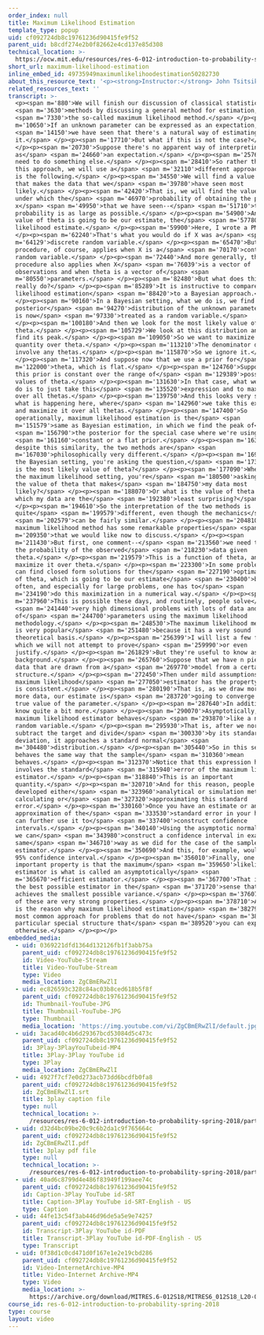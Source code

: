 ```yaml
---
order_index: null
title: Maximum Likelihood Estimation
template_type: popup
uid: cf092724db8c19761236d90415fe9f52
parent_uid: b8cdf274e2b0f82662e4cd137e85d308
technical_location: >-
  https://ocw.mit.edu/resources/res-6-012-introduction-to-probability-spring-2018/part-ii-inference-limit-theorems/maximum-likelihood-estimation
short_url: maximum-likelihood-estimation
inline_embed_id: 49735949maximumlikelihoodestimation50282730
about_this_resource_text: '<p><strong>Instructor:</strong> John Tsitsiklis</p>'
related_resources_text: ''
transcript: >-
  <p><span m='880'>We will finish our discussion of classical statistical</span>
  <span m='3630'>methods by discussing a general method for estimation,</span>
  <span m='7330'>the so-called maximum likelihood method.</span> </p><p><span
  m='10650'>If an unknown parameter can be expressed as an expectation,</span>
  <span m='14150'>we have seen that there's a natural way of estimating
  it.</span> </p><p><span m='17710'>But what if this is not the case?</span>
  </p><p><span m='20730'>Suppose there's no apparent way of interpreting theta
  as</span> <span m='24660'>an expectation.</span> </p><p><span m='25760'>So we
  need to do something else.</span> </p><p><span m='28410'>So rather than using
  this approach, we will use a</span> <span m='32110'>different approach, which
  is the following.</span> </p><p><span m='34550'>We will find a value of theta
  that makes the data that we</span> <span m='39780'>have seen most
  likely.</span> </p><p><span m='42420'>That is, we will find the value of theta
  under which the</span> <span m='46970'>probability of obtaining the particular
  x</span> <span m='49950'>that we have seen--</span> <span m='51710'>that
  probability is as large as possible.</span> </p><p><span m='54900'>And that
  value of theta is going to be our estimate, the</span> <span m='57780'>maximum
  likelihood estimate.</span> </p><p><span m='59900'>Here, I wrote a PMF.</span>
  </p><p><span m='62240'>That's what you would do if X was a</span> <span
  m='64129'>discrete random variable.</span> </p><p><span m='65470'>But the same
  procedure, of course, applies when X is a</span> <span m='70170'>continuous
  random variable.</span> </p><p><span m='72440'>And more generally, this
  procedure also applies when X</span> <span m='76039'>is a vector of
  observations and when theta is a vector of</span> <span
  m='80550'>parameters.</span> </p><p><span m='82480'>But what does this method
  really do?</span> </p><p><span m='85289'>It is instructive to compare maximum
  likelihood estimation</span> <span m='88420'>to a Bayesian approach.</span>
  </p><p><span m='90160'>In a Bayesian setting, what we do is, we find the
  posterior</span> <span m='94270'>distribution of the unknown parameter, which
  is now</span> <span m='97330'>treated as a random variable.</span>
  </p><p><span m='100180'>And then we look for the most likely value of
  theta.</span> </p><p><span m='105729'>We look at this distribution and try to
  find its peak.</span> </p><p><span m='109050'>So we want to maximize this
  quantity over theta.</span> </p><p><span m='113210'>The denominator does not
  involve any thetas.</span> </p><p><span m='115870'>So we ignore it.</span>
  </p><p><span m='117320'>And suppose now that we use a prior for</span> <span
  m='122000'>theta, which is flat.</span> </p><p><span m='124760'>Suppose that
  this prior is constant over the range of</span> <span m='129389'>possible
  values of theta.</span> </p><p><span m='131630'>In that case, what we need to
  do is to just take this</span> <span m='135520'>expression and to maximize it
  over all thetas.</span> </p><p><span m='139750'>And this looks very similar to
  what is happening here, where</span> <span m='142960'>we take this expression
  and maximize it over all thetas.</span> </p><p><span m='147400'>So
  operationally, maximum likelihood estimation is the</span> <span
  m='151579'>same as Bayesian estimation, in which we find the peak of</span>
  <span m='156790'>the posterior for the special case where we're using</span>
  <span m='161160'>constant or a flat prior.</span> </p><p><span m='163910'>But
  despite this similarity, the two methods are</span> <span
  m='167030'>philosophically very different.</span> </p><p><span m='169505'>In
  the Bayesian setting, you're asking the question,</span> <span m='173010'>what
  is the most likely value of theta?</span> </p><p><span m='177090'>Whereas in
  the maximum likelihood setting, you're</span> <span m='180500'>asking, what is
  the value of theta that makes</span> <span m='184750'>my data most
  likely?</span> </p><p><span m='188070'>Or what is the value of theta under
  which my data are the</span> <span m='192380'>least surprising?</span>
  </p><p><span m='194610'>So the interpretation of the two methods is
  quite</span> <span m='199579'>different, even though the mechanics</span>
  <span m='202579'>can be fairly similar.</span> </p><p><span m='204810'>The
  maximum likelihood method has some remarkable properties</span> <span
  m='209350'>that we would like now to discuss.</span> </p><p><span
  m='211430'>But first, one comment--</span> <span m='213560'>we need to take
  the probability of the observed</span> <span m='218230'>data given
  theta.</span> </p><p><span m='219579'>This is a function of theta, and
  maximize it over theta.</span> </p><p><span m='223300'>In some problems, we
  can find closed form solutions for the</span> <span m='227190'>optimal value
  of theta, which is going to be our estimate</span> <span m='230400'>but more
  often, and especially for large problems, one has to</span> <span
  m='234190'>do this maximization in a numerical way.</span> </p><p><span
  m='237960'>This is possible these days, and routinely, people solve</span>
  <span m='241440'>very high dimensional problems with lots of data and lots
  of</span> <span m='244700'>parameters using the maximum likelihood
  methodology.</span> </p><p><span m='248530'>The maximum likelihood methodology
  is very popular</span> <span m='251480'>because it has a very sound
  theoretical basis.</span> </p><p><span m='256399'>I will list a few facts,
  which we will not attempt to prove</span> <span m='259990'>or even
  justify.</span> </p><p><span m='261829'>But they're useful to know as general
  background.</span> </p><p><span m='265760'>Suppose that we have n pieces of
  data that are drawn from a</span> <span m='269770'>model from a certain
  structure.</span> </p><p><span m='272450'>Then under mild assumptions, the
  maximum likelihood</span> <span m='277050'>estimator has the property that it
  is consistent.</span> </p><p><span m='280190'>That is, as we draw more and
  more data, our estimate is</span> <span m='283720'>going to converge to the
  true value of the parameter.</span> </p><p><span m='287640'>In addition, we
  know quite a bit more.</span> </p><p><span m='290070'>Asymptotically, the
  maximum likelihood estimator behaves</span> <span m='293870'>like a normal
  random variable.</span> </p><p><span m='295930'>That is, after we normalize,
  subtract the target and divide</span> <span m='300330'>by its standard
  deviation, it approaches a standard normal</span> <span
  m='304480'>distribution.</span> </p><p><span m='305440'>So in this sense, it
  behaves the same way that the sample</span> <span m='310360'>mean
  behaves.</span> </p><p><span m='312370'>Notice that this expression here
  involves the standard</span> <span m='315940'>error of the maximum likelihood
  estimator.</span> </p><p><span m='318840'>This is an important
  quantity.</span> </p><p><span m='320710'>And for this reason, people have
  developed either</span> <span m='323960'>analytical or simulation methods for
  calculating or</span> <span m='327320'>approximating this standard
  error.</span> </p><p><span m='330160'>Once you have an estimate or an
  approximation of the</span> <span m='333530'>standard error in your hands, you
  can further use it to</span> <span m='337400'>construct confidence
  intervals.</span> </p><p><span m='340140'>Using the asymptotic normality, then
  we can</span> <span m='343980'>construct a confidence interval in exactly the
  same</span> <span m='346710'>way as we did for the case of the sample mean
  estimator.</span> </p><p><span m='350690'>And this, for example, would be a
  95% confidence interval.</span> </p><p><span m='356010'>Finally, one last
  important property is that the maximum</span> <span m='359650'>likelihood
  estimator is what is called an asymptotically</span> <span
  m='365670'>efficient estimator.</span> </p><p><span m='367700'>That is, it is
  the best possible estimator in the</span> <span m='371720'>sense that it
  achieves the smallest possible variance.</span> </p><p><span m='376070'>So all
  of these are very strong properties.</span> </p><p><span m='378710'>And this
  is the reason why maximum likelihood estimation</span> <span m='382790'>is the
  most common approach for problems that do not have</span> <span m='386780'>any
  particular special structure that</span> <span m='389520'>you can exploit
  otherwise.</span> </p><p></p>
embedded_media:
  - uid: 0369221dfd1364d132126fb1f3abb75a
    parent_uid: cf092724db8c19761236d90415fe9f52
    id: Video-YouTube-Stream
    title: Video-YouTube-Stream
    type: Video
    media_location: ZgCBmERwZlI
  - uid: ec826593c328c84ac03b8ced618b5f8f
    parent_uid: cf092724db8c19761236d90415fe9f52
    id: Thumbnail-YouTube-JPG
    title: Thumbnail-YouTube-JPG
    type: Thumbnail
    media_location: 'https://img.youtube.com/vi/ZgCBmERwZlI/default.jpg'
  - uid: 3acad40c4b6d29367bcd53084d5c473c
    parent_uid: cf092724db8c19761236d90415fe9f52
    id: 3Play-3PlayYouTubeid-MP4
    title: 3Play-3Play YouTube id
    type: 3Play
    media_location: ZgCBmERwZlI
  - uid: 4927f7cf7e0d273acb73dd6bcdfb0fa8
    parent_uid: cf092724db8c19761236d90415fe9f52
    id: ZgCBmERwZlI.srt
    title: 3play caption file
    type: null
    technical_location: >-
      /resources/res-6-012-introduction-to-probability-spring-2018/part-ii-inference-limit-theorems/maximum-likelihood-estimation/ZgCBmERwZlI.srt
  - uid: d32d4bc09be20c9c6b2da1c9f765664c
    parent_uid: cf092724db8c19761236d90415fe9f52
    id: ZgCBmERwZlI.pdf
    title: 3play pdf file
    type: null
    technical_location: >-
      /resources/res-6-012-introduction-to-probability-spring-2018/part-ii-inference-limit-theorems/maximum-likelihood-estimation/ZgCBmERwZlI.pdf
  - uid: 40ad6c8799d4e486f83949f199aee74c
    parent_uid: cf092724db8c19761236d90415fe9f52
    id: Caption-3Play YouTube id-SRT
    title: Caption-3Play YouTube id-SRT-English - US
    type: Caption
  - uid: 44fe13c54f3ab446d96de5a5e9e74257
    parent_uid: cf092724db8c19761236d90415fe9f52
    id: Transcript-3Play YouTube id-PDF
    title: Transcript-3Play YouTube id-PDF-English - US
    type: Transcript
  - uid: 0f38d1c0cd471d0f167e1e2e19cbd286
    parent_uid: cf092724db8c19761236d90415fe9f52
    id: Video-InternetArchive-MP4
    title: Video-Internet Archive-MP4
    type: Video
    media_location: >-
      https://archive.org/download/MITRES.6-012S18/MITRES6_012S18_L20-09_300k.mp4
course_id: res-6-012-introduction-to-probability-spring-2018
type: course
layout: video
---
```

